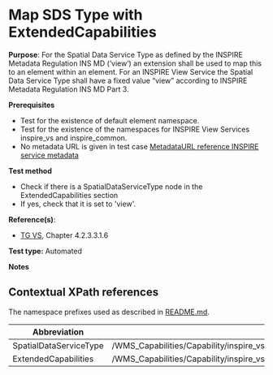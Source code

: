 # Map SDS Type with ExtendedCapabilities

**Purpose**: For the Spatial Data Service Type as defined by the INSPIRE Metadata Regulation INS MD (‘view’) an extension shall be used to map this to an element within an element. For an INSPIRE View Service the Spatial Data Service Type shall have a fixed value “view” according to INSPIRE Metadata Regulation INS MD Part 3.

**Prerequisites**

* Test for the existence of default element namespace.
* Test for the existence of the namespaces for INSPIRE View Services inspire_vs and inspire_common.
* No metadata URL is given in test case [MetadataURL reference INSPIRE service metadata](metadataurl-reference-inspire-service-metadata.md)

**Test method**

* Check if there is a SpatialDataServiceType node in the ExtendedCapabilities section
* If yes, check that it is set to 'view'.


**Reference(s)**: 
* [TG VS](README.md#ref_TG_VS), Chapter 4.2.3.3.1.6

**Test type:** Automated

**Notes**

## Contextual XPath references

The namespace prefixes used as described in [README.md](README.md#namespaces).

Abbreviation                                               |  XPath expression
---------------------------------------------------------- | -------------------------------------------------------------------------
SpatialDataServiceType <a name="SpatialDataServiceType"></a>   | /WMS_Capabilities/Capability/inspire_vs:ExtendedCapabilities/inspire_common:SpatialDataServiceType
ExtendedCapabilities <a name="ExtendedCapabilities"></a>   | /WMS_Capabilities/Capability/inspire_vs:ExtendedCapabilities
